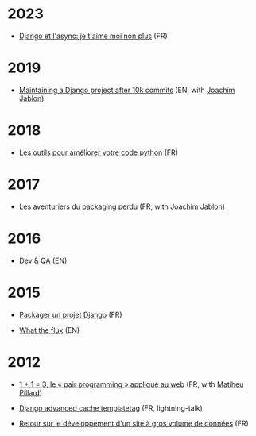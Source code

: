# 2023

- [Django et l'async: je t'aime moi non plus](https://twidi.github.io/django-async-talk) (FR)

# 2019

- [Maintaining a Django project after 10k commits](https://speakerdeck.com/ewjoachim/maintaning-a-django-project-after-10k-commits) (EN, with [Joachim Jablon](http://ewjoach.im))

# 2018

- [Les outils pour améliorer votre code python](https://twidi.github.io/les-outils-pour-ameliorer-votre-code-python/) (FR)

# 2017

- [Les aventuriers du packaging perdu](https://twidi.github.io/python-packaging-talk/fr) (FR, with [Joachim Jablon](http://ewjoach.im))

# 2016

- [Dev & QA](http://slides.com/twidi-s-angel/dev-qa/) (EN)

# 2015

- [Packager un projet Django](https://twidi.github.io/django-packaging-talk/) (FR)

- [What the flux](https://twidi.github.io/what-the-flux/) (EN)

# 2012

- [1 + 1 = 3, le « pair programming » appliqué au web](http://www.paris-web.fr/2012/conferences/1-1-3-le-pair-programming-applique-au-web.php) (FR, with [Matiheu Pillard](http://virgule.net/))

- [Django advanced cache templatetag](http://rencontres.django-fr.org/2012/lightning-talks.html#c7) (FR, lightning-talk)

- [Retour sur le développement d'un site à gros volume de données](http://rencontres.django-fr.org/2012/conferences.html#c12) (FR)
